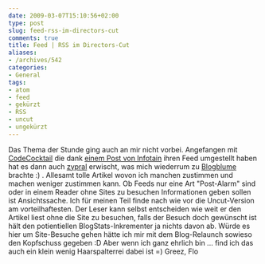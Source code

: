 ```yaml
---
date: 2009-03-07T15:10:56+02:00
type: post
slug: feed-rss-im-directors-cut
comments: true
title: Feed | RSS im Directors-Cut
aliases:
- /archives/542
categories:
- General
tags:
- atom
- feed
- gekürzt
- RSS
- uncut
- ungekürzt
---
```


Das Thema der Stunde ging auch an mir nicht vorbei. Angefangen mit [CodeCocktail](http://codecocktail.wordpress.com) die dank [einem Post von Infotain](http://www.info-tain.de/gekrzte-feeds-jetzt-reichts-auch-mir) ihren Feed umgestellt haben hat es dann auch [zypral](http://var-log.de/2009/03/04/gekurzte-feeds-eine-unart/) erwischt, was mich wiederrum zu [Blogblume](http://blogblume.de/gekuerzte-feeds-bestrafen-den-leser/) brachte :) .
Allesamt tolle Artikel wovon ich manchen zustimmen und machen weniger zustimmen kann. Ob Feeds nur eine Art "Post-Alarm" sind oder in einem Reader ohne Sites zu besuchen Informationen geben sollen ist Ansichtssache. Ich für meinen Teil finde nach wie vor die Uncut-Version am vorteilhaftesten. Der Leser kann selbst entscheiden wie weit er den Artikel liest ohne die Site zu besuchen, falls der Besuch doch gewünscht ist hält den potientiellen BlogStats-Inkrementer ja nichts davon ab. Würde es hier um Site-Besuche gehen hätte ich mir mit dem Blog-Relaunch sowieso den Kopfschuss gegeben :D
Aber wenn ich ganz ehrlich bin ... find ich das auch ein klein wenig Haarspalterrei dabei ist =)
Greez, Flo
